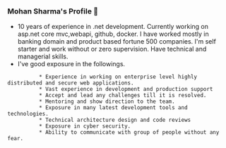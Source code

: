 ### Mohan Sharma's Profile 👋


<!--**mohan023/mohan023** is a ✨ _special_ ✨ repository because its `README.md` (this file) appears on your GitHub profile.

Here are some ideas to get you started:-->

- 10 years of experience in .net development. Currently working on asp.net core mvc,webapi, github, docker. I have worked mostly in banking domain and product based fortune 500 companies. I'm self starter and work without or zero supervision. Have technical and managerial skills.
- I've good exposure in the followings.<br>
```       
          * Experience in working on enterprise level highly distributed and secure web applications. 
          * Vast experience in development and production support
          * Accept and lead any challenges till it is resolved. 
          * Mentoring and show direction to the team.
          * Exposure in many latest development tools and technologies.
          * Technical architecture design and code reviews
          * Exposure in cyber security.
          * Ability to communicate with group of people without any fear.
 ```       

<!---- 👯 I’m looking to collaborate on ...
- 🤔 I’m looking for help with ...
 💬 Ask me about ...
- 📫 How to reach me: 
- 😄 Pronouns: ...
- ⚡ Fun fact: ...-->
